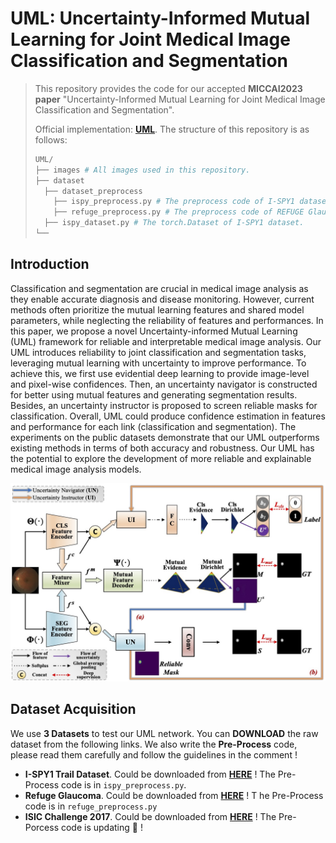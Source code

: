 # UML: Uncertainty-Informed Mutual Learning for Joint Medical Image Classification and Segmentation

> This repository provides the code for our accepted **MICCAI2023 paper** "Uncertainty-Informed Mutual Learning for
> Joint Medical Image Classification and Segmentation". 
> 
> Official implementation: [**UML**](https://link.springer.com/chapter/10.1007/978-3-031-43901-8_4). 
> The structure of this repository is as follows:
>
> ```python
> UML/
> ├── images # All images used in this repository.
> ├── dataset
>   ├── dataset_preprocess
>     ├── ispy_preprocess.py # The preprocess code of I-SPY1 dataset.
>     ├── refuge_preprocess.py # The preprocess code of REFUGE Glaucoma dataset.
>   ├── ispy_dataset.py # The torch.Dataset of I-SPY1 dataset.
> └── 
> ```



## Introduction

Classification and segmentation are crucial in medical image analysis as they enable accurate diagnosis and disease
monitoring. However, current methods often prioritize the mutual learning features and shared model parameters, while
neglecting the reliability of features and performances. In this paper, we propose a novel Uncertainty-informed Mutual
Learning (UML) framework for reliable and interpretable medical image analysis. Our UML introduces reliability to joint
classification and segmentation tasks, leveraging mutual learning with uncertainty to improve performance. To achieve
this, we first use evidential deep learning to provide image-level and pixel-wise confidences. Then, an uncertainty
navigator is constructed for better using mutual features and generating segmentation results. Besides, an uncertainty
instructor is proposed to screen reliable masks for classification. Overall, UML could produce confidence estimation in
features and performance for each link (classification and segmentation). The experiments on the public datasets
demonstrate that our UML outperforms existing methods in terms of both accuracy and robustness. Our UML has the
potential to explore the development of more reliable and explainable medical image analysis models.

<img src="./images/UML_Framework.jpg" alt="UML_Framework " style="zoom:70%;" />



## Dataset Acquisition

We use **3 Datasets** to test our UML network. You can **DOWNLOAD** the raw dataset from the following links. We also write the **Pre-Process** code, please read them carefully and follow the guidelines in the comment !

- **I-SPY1 Trail Dataset**. Could be downloaded from [**HERE**](https://www.kaggle.com/datasets/saarthakkapse/ispy1-trail-dataset) ! The Pre-Process code is in `ispy_preprocess.py`.
- **Refuge Glaucoma**. Could be downloaded from [**HERE**](https://pan.baidu.com/s/1DE8a3UgwGJY85bsr4U7tdw?pwd=2023) ! T he Pre-Process code is in `refuge_preprocess.py`
- **ISIC Challenge 2017**. Could be downloaded from [**HERE**](https://challenge.isic-archive.com/data/#2017) ! The Pre-Porcess code is updating 🚀 !



